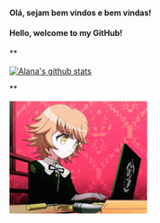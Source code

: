 #### Olá, sejam bem vindos e bem vindas!

#### Hello, welcome to my GitHub!

**


<a href="https://github.com/anuraghazra/github-readme-stats">
  <img align="center" src="https://github-readme-stats.anuraghazra1.vercel.app/api?username=alanamonteiro&show_icons=true&include_all_commits=true&theme=gotham" alt="Alana's github stats" />
</a>

**


<img src="https://github.com/alanamonteiro/alanamonteiro/blob/main/tenor.gif" height="200">

